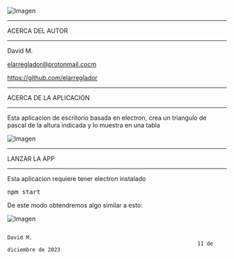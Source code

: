 ![Imagen](https://github.com/elarreglador/Triangulo-de-pascal/blob/main/SCREENSHOTS/Social%20preview.png)


************************************
ACERCA DEL AUTOR
************************************

David M.

elarreglador@protonmail.cocm

https://github.com/elarreglador


************************************
ACERCA DE LA APLICACION
************************************
Esta aplicacion de escritorio basada en electron, crea un triangulo de pascal de la altura indicada y lo muestra en una tabla


![Imagen](https://github.com/elarreglador/Triangulo-de-pascal/blob/main/SCREENSHOTS/Captura%20de%20pantalla%20de%202023-12-13%2019-04-20.png)


************************************
LANZAR LA APP 
************************************

Esta aplicacion requiere tener electron instalado

<pre>
npm start
</pre>

De este modo obtendremos algo similar a esto:

![Imagen](https://github.com/elarreglador/Triangulo-de-pascal/blob/main/SCREENSHOTS/Captura%20de%20pantalla%20de%202023-12-13%2019-04-48.png)



                                                                                David M.
                                                                 11 de diciembre de 2023


